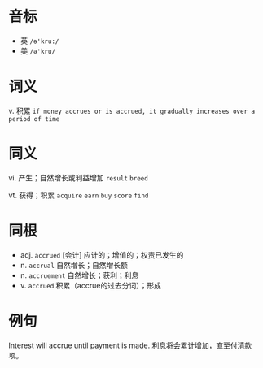 # 音标

- 英 `/ə'kru:/`
- 美 `/ə'kru/`

# 词义

v. 积累
`if money accrues or is accrued, it gradually increases over a period of time`

# 同义

vi. 产生；自然增长或利益增加
`result` `breed`

vt. 获得；积累
`acquire` `earn` `buy` `score` `find`

# 同根

- adj. `accrued` [会计] 应计的；增值的；权责已发生的
- n. `accrual` 自然增长；自然增长额
- n. `accruement` 自然增长；获利；利息
- v. `accrued` 积累（accrue的过去分词）；形成

# 例句

Interest will accrue until payment is made.
利息将会累计增加，直至付清款项。


